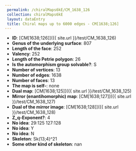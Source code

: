 ```yaml
--- 
 permalink: /chiralMaps6kE/CM_1638_126 
 collection: chiralMaps6kE
 layout: dataEntry
 title: Chiral maps up to 6000 edges - CM[1638;126]
---
```


- **ID**: [CM[1638;126]]({{ site.url }}/test/CM_1638_126)
- **Genus of the underlying surface**: 807
- **Length of the face**: 252
- **Valency**: 252
- **Length of the Petrie polygon**: 26
- **Is the automorphism group solvable?**: S
- **Number of vertices**: 13
- **Number of edges**: 1638
- **Number of faces**: 13
- **The map is self-**: none
- **Dual map**: [CM[1638;125]]({{ site.url }}/test/CM_1638_125)
- **Mirror (enantihomorphic) map**: [CM[1638;127]]({{ site.url }}/test/CM_1638_127)
- **Dual of the mirror image**: [CM[1638;128]]({{ site.url }}/test/CM_1638_128)
- **Z_q-Exponent?**: 4
- **No idea**:  29:125 127:128
- **No idea**: Y
- **No idea**: N
- **Skeleton**: Sk(13;4)^21
- **Some other kind of skeleton**: nan
